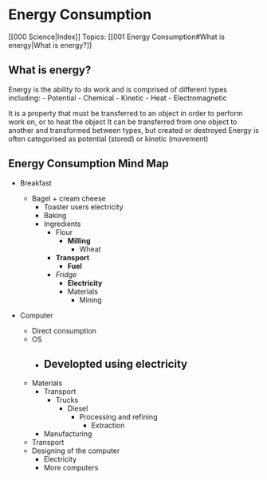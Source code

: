 # Energy Consumption
[[000 Science|Index]]
Topics: [[001 Energy Consumption#What is energy|What is energy?]]


## What is energy?
Energy is the ability to do work and is comprised of different types including:
	- Potential
	- Chemical
	- Kinetic
	- Heat
	- Electromagnetic

It is a property that must be transferred to an object in order to perform work on, or to heat the object
It can be transferred from one object to another and transformed between types, but created or destroyed
Energy is often categorised as potential (stored) or kinetic (movement)


## Energy Consumption Mind Map
- Breakfast
	- Bagel + cream cheese
		- Toaster users electricity
		- Baking
		- Ingredients
			- Flour
				- **Milling**
					- Wheat
			- **Transport**
				- **Fuel**
			- *Fridge*
				- **Electricity**
				- Materials
					- Mining

- Computer
	- Direct consumption
	- OS
		- Developted using electricity
			- 
	- Materials
		- Transport
			- Trucks
				- Diesel
					- Processing and refining
						- Extraction
		- Manufacturing
	- Transport
	- Designing of the computer
		- Electricity
		- More computers




